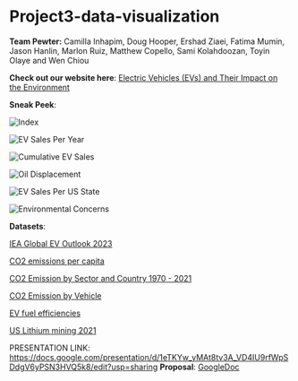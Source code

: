 # Project3-data-visualization
**Team Pewter:** Camilla Inhapim, Doug Hooper, Ershad Ziaei, Fatima Mumin, Jason Hanlin, Marlon Ruiz, Matthew Copello, Sami Kolahdoozan, Toyin Olaye and Wen Chiou

**Check out our website here**: [Electric Vehicles (EVs)
and Their Impact on the Environment](https://cami5326.github.io/Project3-data-visualization/index.html)

**Sneak Peek**:


![Index](https://github.com/cami5326/Project3-data-visualization/blob/main/Images/Index.png)

![EV Sales Per Year](https://github.com/cami5326/Project3-data-visualization/blob/main/Images/EV%20Sales%20Per%20Year.png)

![Cumulative EV Sales](https://github.com/cami5326/Project3-data-visualization/blob/main/Images/Cumulative%20EV%20Sales.PNG)

![Oil Displacement](https://github.com/cami5326/Project3-data-visualization/blob/main/Images/Oil%20Displacement.png)

![EV Sales Per US State](https://github.com/cami5326/Project3-data-visualization/blob/main/Images/EV%20Sales%20Per%20US%20State.PNG)

![Environmental Concerns](https://github.com/cami5326/Project3-data-visualization/blob/main/Images/Environmental%20Concerns.png)


**Datasets**: 

[IEA Global EV Outlook 2023](https://www.iea.org/data-and-statistics/data-product/global-ev-outlook-2023)

[CO2 emissions per capita](https://ourworldindata.org/explorers/co2?facet=none&country=CHN~USA~IND~GBR~OWID_WRL&Gas+or+Warming=CO%E2%82%82&Accounting=Production-based&Fuel+or+Land+Use+Change=All+fossil+emissions&Count=Per+capita)

[CO2 Emission by Sector and Country 1970 - 2021](https://edgar.jrc.ec.europa.eu/report_2022)

[CO2 Emission by Vehicle](https://www.kaggle.com/datasets/debajyotipodder/co2-emission-by-vehicles)

[EV fuel efficiencies](https://www.fueleconomy.gov/feg/download.shtml)

[US Lithium mining 2021](https://ourworldindata.org/grapher/lithium-production?tab=chart&time=earliest..latest&country=~USA)


PRESENTATION LINK: https://docs.google.com/presentation/d/1eTKYw_yMAt8tv3A_VD4IU9rfWpSDdgV6yPSN3HVQ5k8/edit?usp=sharing
**Proposal**: [GoogleDoc](https://docs.google.com/document/d/14lbI9O5yiG16Tu137kqBH3m0776LmS7vYqbd57NU2N4/edit)



